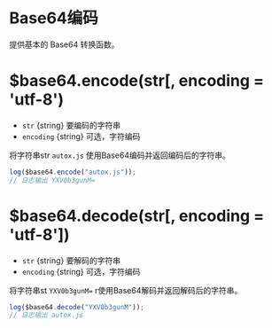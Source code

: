 # Base64编码

提供基本的 Base64 转换函数。

# $base64.encode(str[, encoding = 'utf-8')

* `str` {string} 要编码的字符串
* `encoding` {string} 可选，字符编码

将字符串str `autox.js` 使用Base64编码并返回编码后的字符串。
```js
log($base64.encode("autox.js"));
// 日志输出 YXV0b3gunM=
```
# $base64.decode(str[, encoding = 'utf-8'])

* `str` {string} 要解码的字符串
* `encoding` {string} 可选，字符编码

将字符串st `YXV0b3gunM=` r使用Base64解码并返回解码后的字符串。
```js
log($base64.decode("YXV0b3gunM"));
// 日志输出 autox.js
```
